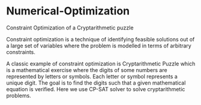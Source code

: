 # Numerical-Optimization
Constraint Optimization of a Cryptarithmetic puzzle  

Constraint optimization is a technique of identifying feasible solutions out of a large set of variables where the problem is modelled in terms of arbitrary constraints. 

A classic example of constraint optimization is Cryptarithmetic Puzzle which is a mathematical exercise where the digits of some numbers are represented by letters or symbols. Each letter or symbol represents a unique digit. The goal is to find the digits such that a given mathematical equation is verified. Here we use CP-SAT solver to solve cryptarithmetic problems.
